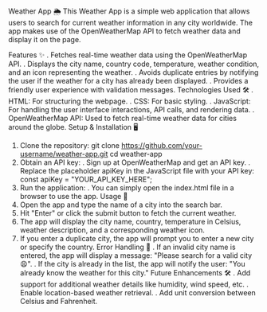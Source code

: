 Weather App 🌦️
This Weather App is a simple web application that allows users to search for current weather information in any city worldwide. The app makes use of the OpenWeatherMap API to fetch weather data and display it on the page.

Features ✨
. Fetches real-time weather data using the OpenWeatherMap API.
. Displays the city name, country code, temperature, weather condition, and an icon representing the weather.
. Avoids duplicate entries by notifying the user if the weather for a city has already been displayed.
. Provides a friendly user experience with validation messages.
Technologies Used 🛠️
. HTML: For structuring the webpage.
. CSS: For basic styling.
. JavaScript: For handling the user interface interactions, API calls, and rendering data.
. OpenWeatherMap API: Used to fetch real-time weather data for cities around the globe.
Setup & Installation 🖥️
1. Clone the repository:
  git clone https://github.com/your-username/weather-app.git
  cd weather-app
2. Obtain an API key:
  . Sign up at OpenWeatherMap and get an API key.
  . Replace the placeholder apiKey in the JavaScript file with your API key:
     const apiKey = "YOUR_API_KEY_HERE";
3. Run the application:
     . You can simply open the index.html file in a browser to use the app.
Usage 🚀
1. Open the app and type the name of a city into the search bar.
2. Hit "Enter" or click the submit button to fetch the current weather.
3. The app will display the city name, country, temperature in Celsius, weather description, and a corresponding weather icon.
4. If you enter a duplicate city, the app will prompt you to enter a new city or specify the country.
Error Handling 🚧
. If an invalid city name is entered, the app will display a message: "Please search for a valid city 😩".
. If the city is already in the list, the app will notify the user: "You already know the weather for this city."
Future Enhancements 🛠️
. Add support for additional weather details like humidity, wind speed, etc.
. Enable location-based weather retrieval.
. Add unit conversion between Celsius and Fahrenheit.
